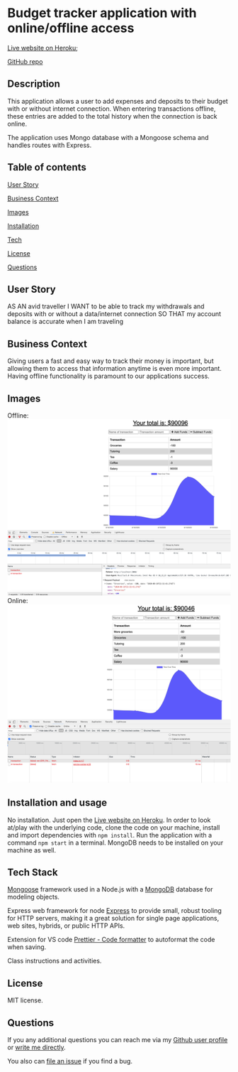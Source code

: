 # Budget tracker application with online/offline access

[Live website on Heroku](https://budget-app-online-offline.herokuapp.com/);

[GitHub repo](https://github.com/szaster/Budget-App)

## Description

This application allows a user to add expenses and deposits to their budget with or without internet connection. When entering transactions offline, these entries are added to the total history when the connection is back online.

The application uses Mongo database with a Mongoose schema and handles routes with Express.

## Table of contents

[User Story](#user-story)

[Business Context](#business-context)

[Images](#images)

[Installation](#installation)

[Tech](#techStack)

[License](#license)

[Questions](#questions)

## User Story

AS AN avid traveller
I WANT to be able to track my withdrawals and deposits with or without a data/internet connection
SO THAT my account balance is accurate when I am traveling

## Business Context

Giving users a fast and easy way to track their money is important, but allowing them to access that information anytime is even more important. Having offline functionality is paramount to our applications success.

## Images

Offline:
![Offline](public/assets/offline.png)
Online:
![Online](public/assets/online.png)

## Installation and usage

No installation. Just open the [Live website on Heroku](https://dashboard.heroku.com/apps/budget-app-online-offline).
In order to look at/play with the underlying code, clone the code on your machine, install and import dependencies with `npm install`. Run the application with a command `npm start` in a terminal. MongoDB needs to be installed on your machine as well.

## Tech Stack

[Mongoose](https://www.npmjs.com/package/mongoose) framework used in a Node.js with a [MongoDB](https://www.mongodb.com/) database for modeling objects.

Express web framework for node [Express](https://www.npmjs.com/package/express) to provide small, robust tooling for HTTP servers, making it a great solution for single page applications, web sites, hybrids, or public HTTP APIs.

Extension for VS code [Prettier - Code formatter](https://marketplace.visualstudio.com/items?itemName=esbenp.prettier-vscode) to autoformat the code when saving.

Class instructions and activities.

## License

MIT license.

## Questions

If you any additional questions you can reach me via my [Github user profile](https://www.github.com/szaster) or [write me directly](mailto:szaster@protonmail.com).

You also can [file an issue](https://github.com/szaster/Budget-App/issues) if you find a bug.
